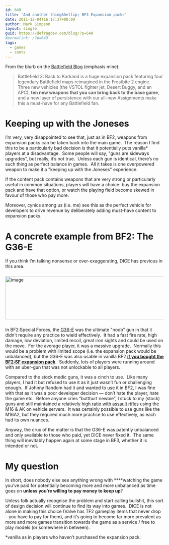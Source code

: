 ```yaml
---
id: 649
title: 'And another thing&hellip; BF3 Expansion packs'
date: 2011-12-04T16:17:37+00:00
author: Mark Simpson
layout: single
guid: https://defragdev.com/blog/?p=649
#permalink: /?p=649
tags:
  - games
  - rants
---
```

From the blurb on the [Battlefield Blog](http://blogs.battlefield.ea.com/battlefield_bad_company/archive/2011/12/01/back-to-karkand-launches-for-the-playstation-3-on-tuesday.aspx) (emphasis mine): 

> Battlefield 3: Back to Karkand is a huge expansion pack featuring four legendary Battlefield maps reimagined in the Frostbite 2 engine. Three new vehicles (the VSTOL fighter jet, Desert Buggy, and an APC), **ten new weapons that you can bring back to the base game**, and a new layer of persistence with our all-new Assignments make this a must-have for any Battlefield fan.

# Keeping up with the Joneses

I’m very, very disappointed to see that, just as in BF2, weapons from expansion packs can be taken back into the main game.&#160; The reason I find this to be a particularly bad decision is that it potentially puts vanilla* players at a disadvantage.&#160; Some people will say, "guns are sideways upgrades", but really, it&#8217;s not true.&#160; Unless each gun is identical, there&#8217;s no such thing as perfect balance in games.&#160; All it takes is one overpowered weapon to make it a "keeping up with the Joneses" experience.&#160; 

If the content pack contains weapons that are very strong or particularly useful in common situations, players will have a choice: buy the expansion pack and have that option, or watch the playing field become skewed in favour of those who pay more. 

Moreover, cynics among us (i.e. me) see this as the perfect vehicle for developers to drive revenue by deliberately adding must-have content to expansion packs.

<!--more-->

# A concrete example from BF2: The G36-E

If you think I&#8217;m talking nonsense or over-exaggerating, DICE has previous in this area.&#160; 

[<img style="margin: 10px 0px; display: inline" title="image" alt="image" src="https://defragdev.com/blog/images/2011/12/image_thumb1.png" width="515" height="136" />](https://defragdev.com/blog/images/2011/12/image1.png)

In BF2:Special Forces, the [G36-E](http://battlefield.wikia.com/wiki/G36E) was the ultimate "noob" gun in that it didn&#8217;t require any practice to wield effectively.&#160; It had a fast fire rate, high damage, low deviation, limited recoil, great iron sights and could be used on the move.&#160; For the average player, it was a massive upgrade.&#160; Normally this would be a problem with limited scope (i.e. the expansion pack would be unbalanced), but the G36-E was also usable in vanilla BF2 **[if you bought the BF2:SF expansion pack](http://answers.yahoo.com/question/index?qid=20091011111139AAsqICe)**.&#160; Suddenly, lots of players were running around with an uber-gun that was not unlockable to all players.

Compared to the stock medic guns, it was a cinch to use.&#160; Like many players, I had it but refused to use it as it just wasn’t fun or challenging enough.&#160; If Johnny Random had it and wanted to use it in BF2, I was fine with that as it was a poor developer decision &#8212; don’t hate the player, hate the game etc.&#160; Before anyone cries “butthurt newbie”, I stuck to my (stock) guns and still maintained a relatively [high ratio with assault rifles](http://bf2s.com/player/46934876/) using the M16 & AK on vehicle servers.&#160; It was certainly possible to use guns like the M16A2, but they required much more practice to use effectively, as each had its own nuances.

Anyway, the crux of the matter is that the G36-E was patently unbalanced and only available to those who paid, yet DICE never fixed it.&#160; The same thing will inevitably happen again at some stage in BF3, whether it is intended or not.

# My question

In short, does nobody else see anything wrong with ****watching the game you’ve paid for potentially becoming more and more unbalanced as time goes on **unless you’re willing to pay money to keep up**?&#160; 

Unless folk actually recognise the problem and start calling bullshit, this sort of design decision will continue to find its way into games.&#160; DICE is not alone in making this choice (Valve has TF2 gameplay items that never drop – you have to pay for them), and it’s going to become far more prevalent as more and more games transition towards the game as a service / free to play models (or somewhere in between).

*vanilla as in players who haven’t purchased the expansion pack.